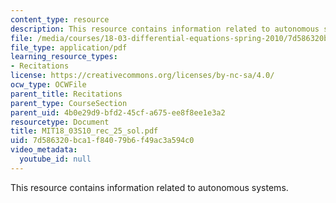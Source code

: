 ```yaml
---
content_type: resource
description: This resource contains information related to autonomous systems.
file: /media/courses/18-03-differential-equations-spring-2010/7d586320bca1f84079b6f49ac3a594c0_MIT18_03S10_rec_25_sol.pdf
file_type: application/pdf
learning_resource_types:
- Recitations
license: https://creativecommons.org/licenses/by-nc-sa/4.0/
ocw_type: OCWFile
parent_title: Recitations
parent_type: CourseSection
parent_uid: 4b0e29d9-bfd2-45cf-a675-ee8f8ee1e3a2
resourcetype: Document
title: MIT18_03S10_rec_25_sol.pdf
uid: 7d586320-bca1-f840-79b6-f49ac3a594c0
video_metadata:
  youtube_id: null
---
```

This resource contains information related to autonomous systems.